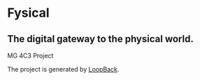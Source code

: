# Fysical

## The digital gateway to the physical world.

MG 4C3 Project



The project is generated by [LoopBack](http://loopback.io).
